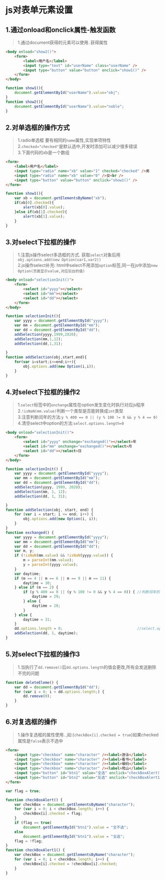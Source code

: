 # js对表单元素设置

## 1.通过onload和onclick属性-触发函数
> 1.通过document获得的元素可以使用``.``获得属性<br>
```html
<body onload="show2()">
    <form>
        <label>用户名</label>
        <input type="text" id="userName" class="userName" />
        <input type="button" value="button" onclick="show1()" />
    </form>
</body>
```
```js
function show1(){
	document.getElementById("userName").value="obj";
}
function show2(){
	document.getElementById("userName").value="noble";
}
```

## 2.对单选框的操作方式
> 1.radio单选框 要有相同的``name``属性,实现单项特性<br>
> 2.``checked="checked"``是默认选中,开发时添加可以减少很多错误<br>
> 3.下面代码的xb是一个数组<br>
```html
<form>
    <label>用户名</label>
    <input type="radio" name="xb" value="1" checked="checked" />男
    <input type="radio" name="xb" value="0" />女<br />
    <input type="button" value="button" onclick="show1()" />
</form>
```
```js
function show1(){
	var xb = document.getElementsByName("xb");
	if(xb[0].checked){
		alert(xb[0].value);
	}else if(xb[1].checked){
		alert(xb[1].value);
	}
}
```

## 3.对select下拉框的操作
> 1.注意js操作select多选框的方式. 获取``select``对象后用``obj.options.add(new Option(var1,var2))``<br>
> 2.js操作select补充: html中select不用添加``option``标签,同一在js中添加``new Option(页面显示value,对应后台的值)``<br>
```html
<body onload="selectionInit()">
    <form>
        <select id="yyyy"></select>
        <select id="mm"></select>
        <select id="dd"></select>
    </form>
</body>
```
```js
function selectionInit(){
	var yyyy = document.getElementById("yyyy");
	var mm = document.getElementById("mm");
	var dd = document.getElementById("dd");
	addSelection(yyyy,1999,2020);
	addSelection(mm,1,12);
	addSelection(dd,1,31);
	
}
function addSelection(obj,start,end){
	for(var i=start;i<=end;i++){
		obj.options.add(new Option(i,i));
	}
}
```

## 4.对select下拉框的操作2
> 1.``select``标签中的``onchange``属性在option发生变化时执行对应js程序<br>
> 2.``!isNaN(mm.value)``判断一个类型是否能转换成``int``类型<br>
> 3.注意判断闰年的方法:``y % 400 == 0 || (y % 100 != 0 && y % 4 == 0)``<br>
> 4.清空select中option的方法:``select.options.length=0``<br>

```html
<body onload="selectionInit()">
	<form>
		<select id="yyyy" onchange="exchanged()"></select>年
		<select id="mm" onchange="exchanged()"></select>月
		<select id="dd"></select>日
	</form>
</body>
```
```js
function selectionInit() {
	var yyyy = document.getElementById("yyyy");
	var mm = document.getElementById("mm");
	var dd = document.getElementById("dd");
	addSelection(yyyy, 1999, 2020);
	addSelection(mm, 1, 12);
	addSelection(dd, 1, 31);

}
function addSelection(obj, start, end) {
	for (var i = start; i <= end; i++) {
		obj.options.add(new Option(i, i));
	}
}
function exchanged() {
	var yyyy = document.getElementById("yyyy");
	var mm = document.getElementById("mm");
	var dd = document.getElementById("dd");
	var m, y;
	if (!isNaN(mm.value) && !isNaN(yyyy.value)) {
		m = parseInt(mm.value);
		y = parseInt(yyyy.value);
	}
	var daytime;
	if (m == 4 || m == 6 || m == 9 || m == 11) {
		daytime = 30;
	} else if (m == 2) {
		if (y % 400 == 0 || (y % 100 != 0 && y % 4 == 0)) { //判断闰年的方法
			daytime = 29;
		} else {
			daytime = 28;
		}
	} else {
		daytime = 31;
	}
	dd.options.length = 0;                                  //select.options.length=0可将select中的所有option清空
	addSelection(dd, 1, daytime);
}
```

## 5.对select下拉框的操作3
> 1.当执行了``dd.remove()``后``dd.options.length``的值会更改,所有会发送删除不完的问题<br>
```js
function deleteEleme() {
	var dd = document.getElementById("dd");
	for (var i = 0; i < dd.options.length;) {
		dd.remove(0);
	}
}
```

## 6.对复选框的操作
> 1.操作复选框的属性使用``.``,如:(``checkBox[i].checked = true``)如果checked属性是``false``表示不选中<br>
```html
<form>
	<input type="checkbox" name="character" /><label>游泳</label>
	<input type="checkbox" name="character" /><label>看书</label>
	<input type="checkbox" name="character" /><label>编码</label>
	<input type="checkbox" name="character" /><label>爬山</label>
	<input type="button" id="btn1" value="全选" onclick="checkBoxAlert()" />
	<input type="button" id="btn2" value="反选" onclick="checkBoxAlert1()" />
</form>
```
```js
var flag = true;

function checkBoxAlert() {
	var checkBox = document.getElementsByName("character");
	for (var i = 0; i < checkBox.length; i++) {
		checkBox[i].checked = flag;
	}
	if (flag == true)
		document.getElementById("btn1").value = "全不选";
	else
		document.getElementById("btn1").value = "全选";
	flag = !flag;
}
function checkBoxAlert1() {
	var checkBox = document.getElementsByName("character");
	for (var i = 0; i < checkBox.length; i++) {
		checkBox[i].checked = !checkBox[i].checked;
	}
}
```